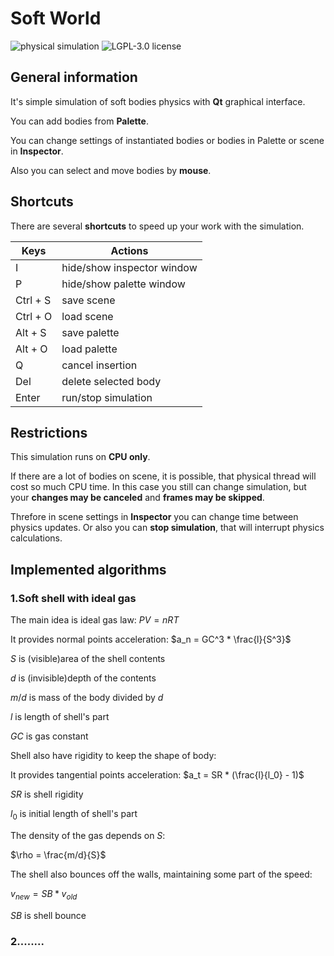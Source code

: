 # Soft World

![physical simulation](https://img.shields.io/badge/physical%20simulation-F3A505)
![LGPL-3.0 license](https://img.shields.io/badge/license-LGPL--3.0-green)

## General information

It's simple simulation of soft bodies physics with **Qt** graphical interface.

You can add bodies from **Palette**. 

You can change settings of instantiated bodies or bodies in Palette or scene in **Inspector**.

Also you can select and move bodies by **mouse**.

## Shortcuts

There are several **shortcuts** to speed up your work with the simulation.

| Keys  | Actions |
|-------|---------|
I | hide/show inspector window
P | hide/show palette window
Ctrl + S | save scene
Ctrl + O | load scene
Alt + S | save palette
Alt + O | load palette
Q | cancel insertion
Del | delete selected body
Enter | run/stop simulation

## Restrictions

This simulation runs on **CPU only**.

If there are a lot of bodies on scene, it is possible,
that physical thread will cost so much CPU time. 
In this case you still can change simulation,
but your **changes may be canceled** and **frames may be skipped**.

Threfore in scene settings in **Inspector** you can change time between physics updates.
Or also you can **stop simulation**, that will interrupt physics calculations.

## Implemented algorithms

### 1.Soft shell with ideal gas

The main idea is ideal gas law: $PV = nRT$

It provides normal points acceleration: $a_n = GC^3 * \frac{l}{S^3}$

$S$ is (visible)area of the shell contents

$d$ is (invisible)depth of the contents

$m/d$ is mass of the body divided by $d$

$l$ is length of shell's part

$GC$ is gas constant

Shell also have rigidity to keep the shape of body:

It provides tangential points acceleration: $a_t = SR * (\frac{l}{l_0} - 1)$

$SR$ is shell rigidity

$l_0$ is initial length of shell's part

The density of the gas depends on $S$:

$\rho = \frac{m/d}{S}$

The shell also bounces off the walls, maintaining some part of the speed:

$v_{new} = SB * v_{old}$

$SB$ is shell bounce

### 2........